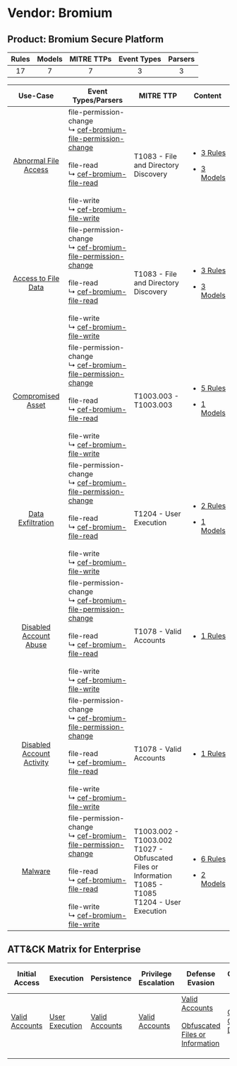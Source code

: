 Vendor: Bromium
===============
Product: Bromium Secure Platform
--------------------------------
| Rules | Models | MITRE TTPs | Event Types | Parsers |
|:-----:|:------:|:----------:|:-----------:|:-------:|
|  17   |   7    |     7      |      3      |    3    |

|                                    Use-Case                                    | Event Types/Parsers                                                                                                                                                                                                                                                                                                                    | MITRE TTP                                                                                                       | Content                                                                                                                         |
|:------------------------------------------------------------------------------:| -------------------------------------------------------------------------------------------------------------------------------------------------------------------------------------------------------------------------------------------------------------------------------------------------------------------------------------- | --------------------------------------------------------------------------------------------------------------- | ------------------------------------------------------------------------------------------------------------------------------- |
|      [Abnormal File Access](../../../UseCases/uc_abnormal_file_access.md)      |  file-permission-change<br> ↳ [cef-bromium-file-permission-change](Parsers/parserContent_cef-bromium-file-permission-change.md)<br><br> file-read<br> ↳ [cef-bromium-file-read](Parsers/parserContent_cef-bromium-file-read.md)<br><br> file-write<br> ↳ [cef-bromium-file-write](Parsers/parserContent_cef-bromium-file-write.md)<br> | T1083 - File and Directory Discovery<br>                                                                        | [<ul><li>3 Rules</li></ul><ul><li>3 Models</li></ul>](Rules_Models/r_m_bromium_bromium_secure_platform_Abnormal_File_Access.md) |
|       [Access to File Data](../../../UseCases/uc_access_to_file_data.md)       |  file-permission-change<br> ↳ [cef-bromium-file-permission-change](Parsers/parserContent_cef-bromium-file-permission-change.md)<br><br> file-read<br> ↳ [cef-bromium-file-read](Parsers/parserContent_cef-bromium-file-read.md)<br><br> file-write<br> ↳ [cef-bromium-file-write](Parsers/parserContent_cef-bromium-file-write.md)<br> | T1083 - File and Directory Discovery<br>                                                                        | [<ul><li>3 Rules</li></ul><ul><li>3 Models</li></ul>](Rules_Models/r_m_bromium_bromium_secure_platform_Access_to_File_Data.md)  |
|         [Compromised Asset](../../../UseCases/uc_compromised_asset.md)         |  file-permission-change<br> ↳ [cef-bromium-file-permission-change](Parsers/parserContent_cef-bromium-file-permission-change.md)<br><br> file-read<br> ↳ [cef-bromium-file-read](Parsers/parserContent_cef-bromium-file-read.md)<br><br> file-write<br> ↳ [cef-bromium-file-write](Parsers/parserContent_cef-bromium-file-write.md)<br> | T1003.003 - T1003.003<br>                                                                                       | [<ul><li>5 Rules</li></ul><ul><li>1 Models</li></ul>](Rules_Models/r_m_bromium_bromium_secure_platform_Compromised_Asset.md)    |
|         [Data Exfiltration](../../../UseCases/uc_data_exfiltration.md)         |  file-permission-change<br> ↳ [cef-bromium-file-permission-change](Parsers/parserContent_cef-bromium-file-permission-change.md)<br><br> file-read<br> ↳ [cef-bromium-file-read](Parsers/parserContent_cef-bromium-file-read.md)<br><br> file-write<br> ↳ [cef-bromium-file-write](Parsers/parserContent_cef-bromium-file-write.md)<br> | T1204 - User Execution<br>                                                                                      | [<ul><li>2 Rules</li></ul><ul><li>1 Models</li></ul>](Rules_Models/r_m_bromium_bromium_secure_platform_Data_Exfiltration.md)    |
|    [Disabled Account Abuse](../../../UseCases/uc_disabled_account_abuse.md)    |  file-permission-change<br> ↳ [cef-bromium-file-permission-change](Parsers/parserContent_cef-bromium-file-permission-change.md)<br><br> file-read<br> ↳ [cef-bromium-file-read](Parsers/parserContent_cef-bromium-file-read.md)<br><br> file-write<br> ↳ [cef-bromium-file-write](Parsers/parserContent_cef-bromium-file-write.md)<br> | T1078 - Valid Accounts<br>                                                                                      | [<ul><li>1 Rules</li></ul>](Rules_Models/r_m_bromium_bromium_secure_platform_Disabled_Account_Abuse.md)                         |
| [Disabled Account Activity](../../../UseCases/uc_disabled_account_activity.md) |  file-permission-change<br> ↳ [cef-bromium-file-permission-change](Parsers/parserContent_cef-bromium-file-permission-change.md)<br><br> file-read<br> ↳ [cef-bromium-file-read](Parsers/parserContent_cef-bromium-file-read.md)<br><br> file-write<br> ↳ [cef-bromium-file-write](Parsers/parserContent_cef-bromium-file-write.md)<br> | T1078 - Valid Accounts<br>                                                                                      | [<ul><li>1 Rules</li></ul>](Rules_Models/r_m_bromium_bromium_secure_platform_Disabled_Account_Activity.md)                      |
|                   [Malware](../../../UseCases/uc_malware.md)                   |  file-permission-change<br> ↳ [cef-bromium-file-permission-change](Parsers/parserContent_cef-bromium-file-permission-change.md)<br><br> file-read<br> ↳ [cef-bromium-file-read](Parsers/parserContent_cef-bromium-file-read.md)<br><br> file-write<br> ↳ [cef-bromium-file-write](Parsers/parserContent_cef-bromium-file-write.md)<br> | T1003.002 - T1003.002<br>T1027 - Obfuscated Files or Information<br>T1085 - T1085<br>T1204 - User Execution<br> | [<ul><li>6 Rules</li></ul><ul><li>2 Models</li></ul>](Rules_Models/r_m_bromium_bromium_secure_platform_Malware.md)              |

ATT&CK Matrix for Enterprise
----------------------------
| Initial Access                                                      | Execution                                                           | Persistence                                                         | Privilege Escalation                                                | Defense Evasion                                                                                                                                         | Credential Access                                                          | Discovery                                                                         | Lateral Movement | Collection | Command and Control | Exfiltration | Impact |
| ------------------------------------------------------------------- | ------------------------------------------------------------------- | ------------------------------------------------------------------- | ------------------------------------------------------------------- | ------------------------------------------------------------------------------------------------------------------------------------------------------- | -------------------------------------------------------------------------- | --------------------------------------------------------------------------------- | ---------------- | ---------- | ------------------- | ------------ | ------ |
| [Valid Accounts](https://attack.mitre.org/techniques/T1078)<br><br> | [User Execution](https://attack.mitre.org/techniques/T1204)<br><br> | [Valid Accounts](https://attack.mitre.org/techniques/T1078)<br><br> | [Valid Accounts](https://attack.mitre.org/techniques/T1078)<br><br> | [Valid Accounts](https://attack.mitre.org/techniques/T1078)<br><br>[Obfuscated Files or Information](https://attack.mitre.org/techniques/T1027)<br><br> | [OS Credential Dumping](https://attack.mitre.org/techniques/T1003)<br><br> | [File and Directory Discovery](https://attack.mitre.org/techniques/T1083)<br><br> |                  |            |                     |              |        |